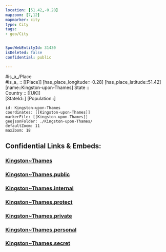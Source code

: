```yaml
---
location: [51.42,-0.28] 
mapzoom: [7,12] 
mapmarker: city 
type: City
tags:
- geo/City


SpocWebEntityId: 31430
isDeleted: false
confidential: public

---
```

#is_a_/Place  
#is_a_ :: [[Place]] 
[has_place_longitude::-0.28] 
[has_place_latitude::51.42] 
[name::Kingston-upon-Thames] 
State ::  
Country :: [[UK]]  
[StateId::] 
[Population::] 



```leaflet
id: Kingston-upon-Thames
coordinates: [[Kingston-upon-Thames]] 
markerFile: [[Kingston-upon-Thames]] 
geojsonFolder: ./Kingston-upon-Thames/
defaultZoom: 11 
maxZoom: 18
```


## Confidential Links & Embeds: 

### [Kingston~Thames](/_Standards/Earth/Continent/Europe/Europe~North/UK/England/Regions~England/London,Greater/cities~GreaterLondon/Kingston~Thames.md) 

### [Kingston~Thames.public](/_public/Earth/Continent/Europe/Europe~North/UK/England/Regions~England/London,Greater/cities~GreaterLondon/Kingston~Thames.public.md) 

### [Kingston~Thames.internal](/_internal/Earth/Continent/Europe/Europe~North/UK/England/Regions~England/London,Greater/cities~GreaterLondon/Kingston~Thames.internal.md) 

### [Kingston~Thames.protect](/_protect/Earth/Continent/Europe/Europe~North/UK/England/Regions~England/London,Greater/cities~GreaterLondon/Kingston~Thames.protect.md) 

### [Kingston~Thames.private](/_private/Earth/Continent/Europe/Europe~North/UK/England/Regions~England/London,Greater/cities~GreaterLondon/Kingston~Thames.private.md) 

### [Kingston~Thames.personal](/_personal/Earth/Continent/Europe/Europe~North/UK/England/Regions~England/London,Greater/cities~GreaterLondon/Kingston~Thames.personal.md) 

### [Kingston~Thames.secret](/_secret/Earth/Continent/Europe/Europe~North/UK/England/Regions~England/London,Greater/cities~GreaterLondon/Kingston~Thames.secret.md)

